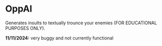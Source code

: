 # OppAI
Generates insults to textually trounce your enemies (FOR EDUCATIONAL PURPOSES ONLY).

**11/11/2024:** very buggy and not currently functional
